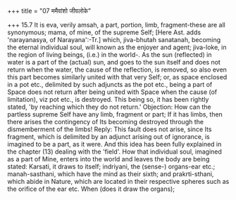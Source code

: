 +++
title = "07 ममैवांशो जीवलोके"

+++
15.7 It is eva, verily amsah, a part, portion, limb, fragment-these are
all synonymous; mama, of mine, of the supreme Self; \[Here Ast. adds
'narayanasya, of Narayana':-Tr.\] which, jiva-bhutah sanatanah, becoming
the eternal individual soul, will known as the enjoyer and agent;
jiva-loke, in the region of living beings, (i.e.) in the world-. As the
sun (reflected) in water is a part of the (actual) sun, and goes to the
sun itself and does not return when the water, the cause of the
reflection, is removed, so also even this part becomes similarly united
with that very Self; or, as space enclosed in a pot etc., delimited by
such adjuncts as the pot etc., being a part of Space does not return
after being united with Space when the cause (of limitation), viz pot
etc., is destroyed. This being so, it has been rightly stated, 'by
reaching which they do not return.' Objection: How can the partless
supreme Self have any limb, fragment or part; If it has limbs, then
there arises the contingency of Its becoming destroyed through the
dismemberment of the limbs! Reply: This fault does not arise, since Its
fragment, which is delimited by an adjunct arising out of ignorance, is
imagined to be a part, as it were. And this idea has been fully
explained in the chapter (13) dealing with the 'field'. How that
individual soul, imagined as a part of Mine, enters into the world and
leaves the body are being stated: Karsati, it draws to itself;
indriyani, the (sense-) organs-ear etc.; manah-sasthani, which have the
mind as their sixth; and prakrti-sthani, which abide in Nature, which
are located in their respective spheres such as the orifice of the ear
etc. When (does it draw the organs);
